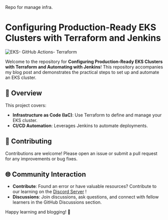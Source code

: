 Repo for manage infra.

# Configuring Production-Ready EKS Clusters with Terraform and Jenkins

![EKS- GitHub Actions- Terraform](assets/Presentation1.gif)


Welcome to the repository for **Configuring Production-Ready EKS Clusters with Terraform and Automating with Jenkins**! This repository accompanies my blog post and demonstrates the practical steps to set up and automate an EKS cluster.

## 🌟 Overview
This project covers:
- **Infrastructure as Code (IaC)**: Use Terraform to define and manage your EKS cluster.
- **CI/CD Automation**: Leverages Jenkins to automate deployments.


## 🤝 Contributing
Contributions are welcome! Please open an issue or submit a pull request for any improvements or bug fixes.


## 🌐 Community Interaction
- **Contribute**: Found an error or have valuable resources? Contribute to our learning on the [Discord Server](https://discord.com/invite/jdzF8kTtw2) !
- **Discussions**: Join discussions, ask questions, and connect with fellow learners in the GitHub Discussions section.

Happy learning and blogging! 🌟

